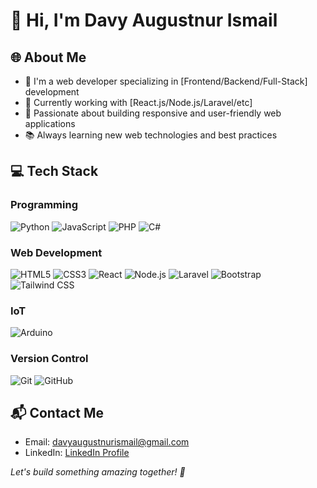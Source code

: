 # 👋 Hi, I'm Davy Augustnur Ismail

## 🌐 About Me
- 🔭 I'm a web developer specializing in [Frontend/Backend/Full-Stack] development
- 🚀 Currently working with [React.js/Node.js/Laravel/etc]
- 🎨 Passionate about building responsive and user-friendly web applications
- 📚 Always learning new web technologies and best practices

## 💻 Tech Stack

### Programming
![Python](https://img.shields.io/badge/Python-3776AB?style=for-the-badge&logo=python&logoColor=white)
![JavaScript](https://img.shields.io/badge/JavaScript-F7DF1E?style=for-the-badge&logo=javascript&logoColor=000000)
![PHP](https://img.shields.io/badge/PHP-777BB4?style=for-the-badge&logo=php&logoColor=white)
![C#](https://img.shields.io/badge/C%23-239120?style=for-the-badge&logo=microsoft&logoColor=white)

### Web Development
![HTML5](https://img.shields.io/badge/HTML5-E34F26?style=for-the-badge&logo=html5&logoColor=white)
![CSS3](https://img.shields.io/badge/CSS3-1572B6?style=for-the-badge&logo=css3&logoColor=white)
![React](https://img.shields.io/badge/React-20232A?style=for-the-badge&logo=react&logoColor=61DAFB)
![Node.js](https://img.shields.io/badge/Node.js-339933?style=for-the-badge&logo=node.js&logoColor=white)
![Laravel](https://img.shields.io/badge/Laravel-FF2D20?style=for-the-badge&logo=laravel&logoColor=white)
![Bootstrap](https://img.shields.io/badge/Bootstrap-563D7C?style=for-the-badge&logo=bootstrap&logoColor=white)
![Tailwind CSS](https://img.shields.io/badge/Tailwind_CSS-38B2AC?style=for-the-badge&logo=tailwind-css&logoColor=white)

### IoT
![Arduino](https://img.shields.io/badge/Arduino-00979D?style=for-the-badge&logo=arduino&logoColor=white)

### Version Control
![Git](https://img.shields.io/badge/Git-F05032?style=for-the-badge&logo=git&logoColor=white)
![GitHub](https://img.shields.io/badge/GitHub-181717?style=for-the-badge&logo=github&logoColor=white)

## 📬 Contact Me
- Email: davyaugustnurismail@gmail.com
- LinkedIn: [LinkedIn Profile]([https://linkedin.com/in/davyaugustnurismail](https://www.linkedin.com/in/davy-augustnur-ismail-0586912a7/))


*Let's build something amazing together! 🚀*
